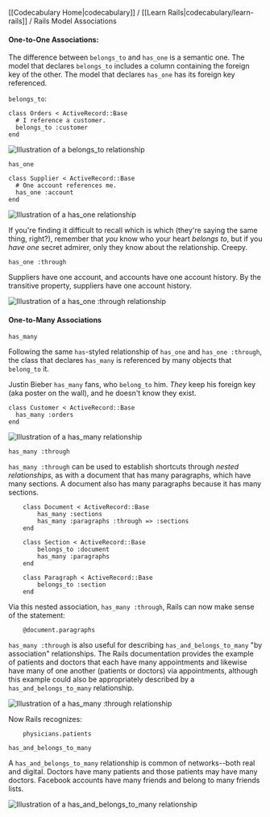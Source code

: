 [[Codecabulary Home|codecabulary]] / [[Learn Rails|codecabulary/learn-rails]] / Rails Model Associations

<!-- ---title: Rails Model Associations --- -->

#### One-to-One Associations:

The difference between `belongs_to` and `has_one` is a semantic one. The model that declares `belongs_to` includes a column containing the foreign key of the other. The model that declares `has_one` has its foreign key referenced. 

`belongs_to`:

	class Orders < ActiveRecord::Base
	  # I reference a customer.
	  belongs_to :customer
	end
	
![Illustration of a belongs_to relationship](http://guides.rubyonrails.org/images/belongs_to.png)

`has_one`
	
	class Supplier < ActiveRecord::Base
	  # One account references me.
	  has_one :account
	end
	
![Illustration of a has_one relationship](http://guides.rubyonrails.org/images/has_one.png)

If you're finding it difficult to recall which is which (they're saying the same thing, right?), remember that _you_ know who your heart _belongs to_, but if you _have one_ secret admirer, only they know about the relationship. Creepy. 

`has_one :through`

Suppliers have one account, and accounts have one account history. By the transitive property, suppliers have one account history. 

![Illustration of a has_one :through relationship](http://guides.rubyonrails.org/images/has_one_through.png)

#### One-to-Many Associations

`has_many`

Following the same `has`-styled relationship of `has_one` and `has_one :through`, the class that declares `has_many` is referenced by many objects that `belong_to` it. 

Justin Bieber `has_many` fans, who `belong_to` him. _They_ keep his foreign key (aka poster on the wall), and he doesn't know they exist.  

	class Customer < ActiveRecord::Base
	  has_many :orders
	end

![Illustration of a has_many relationship](http://guides.rubyonrails.org/images/has_many.png)

`has_many :through`

`has_many :through` can be used to establish shortcuts through _nested relationships_, as with a document that has many paragraphs, which have many sections. A document also has many paragraphs because it has many sections. 

		class Document < ActiveRecord::Base
			has_many :sections
			has_many :paragraphs :through => :sections
		end
		
		class Section < ActiveRecord::Base
			belongs_to :document
			has_many :paragraphs
		end
		
		class Paragraph < ActiveRecord::Base
			belongs_to :section
		end
		
Via this nested association, `has_many :through`, Rails can now make sense of the statement:

		@document.paragraphs
		
`has_many :through` is also useful for describing `has_and_belongs_to_many` "by association" relationships. The Rails documentation provides the example of patients and doctors that each have many appointments and likewise have many of one another (patients or doctors) via appointments, although this example could also be appropriately described by a `has_and_belongs_to_many` relationship.

![Illustration of a has_many :through relationship](http://guides.rubyonrails.org/images/has_many_through.png)

Now Rails recognizes:

		physicians.patients
		
`has_and_belongs_to_many`

A `has_and_belongs_to_many` relationship is common of networks--both real and digital. Doctors have many patients and those patients may have many doctors. Facebook accounts have many friends and belong to many friends lists. 

![Illustration of a has_and_belongs_to_many relationship](http://guides.rubyonrails.org/images/habtm.png)
		
